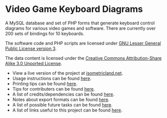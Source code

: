 # Video Game Keyboard Diagrams

A MySQL database and set of PHP forms that generate keyboard control diagrams for various video games and software. There are currently over 200 sets of bindings for 10 keyboards.

The software code and PHP scripts are licensed under [GNU Lesser General Public License version 3](https://www.gnu.org/licenses/lgpl-3.0.en.html).

The data content is licensed under the [Creative Commons Attribution-Share Alike 3.0 Unported License](https://creativecommons.org/licenses/by-sa/3.0/).

* View a live version of the project at [isometricland.net](http://isometricland.net/keyboard/keyboard.php).
* Usage instructions can be found [here](INSTRUCTIONS.md).
* Printing tips can be found [here](PRINTING.md).
* Tips for contributers can be found [here](CONTRIBUTING.md).
* A list of credits/dependencies can be found [here](CREDITS.md).
* Notes about export formats can be found [here](FORMATS.md).
* A list of possible future tasks can be found [here](TODOLIST.md).
* A list of links useful to this project can be found [here](DISCUSSION.md).
